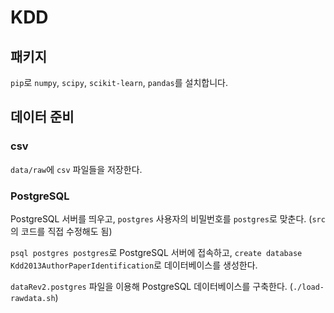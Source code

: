 # KDD
## 패키지
`pip`로 `numpy`, `scipy`, `scikit-learn`, `pandas`를 설치합니다.

## 데이터 준비
### csv
`data/raw`에 `csv` 파일들을 저장한다.

### PostgreSQL
PostgreSQL 서버를 띄우고, `postgres` 사용자의 비밀번호를 `postgres`로 맞춘다. (`src`의 코드를 직접 수정해도 됨)

`psql postgres postgres`로 PostgreSQL 서버에 접속하고, `create database Kdd2013AuthorPaperIdentification`로 데이터베이스를 생성한다.

`dataRev2.postgres` 파일을 이용해 PostgreSQL 데이터베이스를 구축한다. (`./load-rawdata.sh`)
